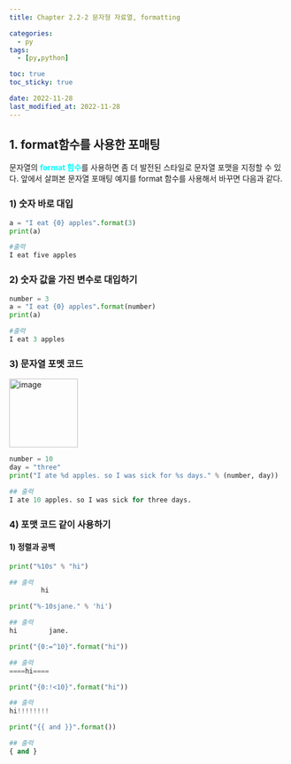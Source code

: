 ```yaml
---
title: Chapter 2.2-2 문자형 자료열, formatting

categories:
  - py
tags:
  - [py,python]

toc: true
toc_sticky: true

date: 2022-11-28
last_modified_at: 2022-11-28 
---
```


## 1. **format함수를 사용한 포매팅**
문자열의 <span style = "color:aqua">**format 함수**</span>를 사용하면 좀 더 발전된 스타일로 문자열 포맷을 지정할 수 있다. 앞에서 살펴본 문자열 포매팅 예지를 format 함수를 사용해서 바꾸면 다음과 같다.

### 1) 숫자 바로 대입

```python
a = "I eat {0} apples".format(3)
print(a)

#출력
I eat five apples
```

### 2) 숫자 값을 가진 변수로 대입하기
```python
number = 3
a = "I eat {0} apples".format(number)
print(a)

#출력
I eat 3 apples
```

### 3) 문자열 포멧 코드

<img width="124" alt="image" src="https://user-images.githubusercontent.com/111734605/206632007-09f4a515-457b-4749-975a-dd10c85801ad.png">

```python
number = 10
day = "three"
print("I ate %d apples. so I was sick for %s days." % (number, day))

## 출력
I ate 10 apples. so I was sick for three days.
```

### 4) 포맷 코드 같이 사용하기
#### 1) 정렬과 공백

```python
print("%10s" % "hi")

## 출력
        hi
```        

```python
print("%-10sjane." % 'hi')

## 출력
hi        jane.
```

```python
print("{0:=^10}".format("hi"))

## 출력
====hi====
```

```python
print("{0:!<10}".format("hi"))

## 출력
hi!!!!!!!!
```

```python
print("{{ and }}".format())

## 출력
{ and }
```




